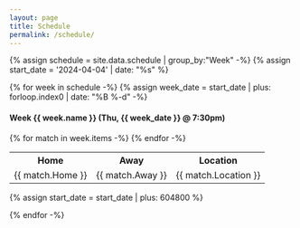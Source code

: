 ```yaml
---
layout: page
title: Schedule
permalink: /schedule/
---
```


{% assign schedule = site.data.schedule | group_by:"Week" -%}
{% assign start_date = '2024-04-04' | date: "%s" %}

{% for week in schedule -%}
{% assign week_date = start_date | plus: forloop.index0 | date: "%B %-d" -%}
#### Week {{ week.name }} (Thu, {{ week_date }} @ 7:30pm)

<table>
    <tr>
        <th>Home</th>
        <th>Away</th>
        <th>Location</th>
    </tr>
{% for match in week.items -%}
    <tr>
        <td>{{ match.Home }}</td>
        <td>{{ match.Away }}</td>
        <td>{{ match.Location }}</td>
    </tr>
{% endfor -%}
</table>
{% assign start_date = start_date | plus: 604800 %}

{% endfor -%}
